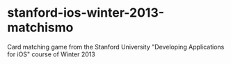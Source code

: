 stanford-ios-winter-2013-matchismo
==================================

Card matching game from the Stanford University "Developing Applications for iOS" course of Winter 2013
